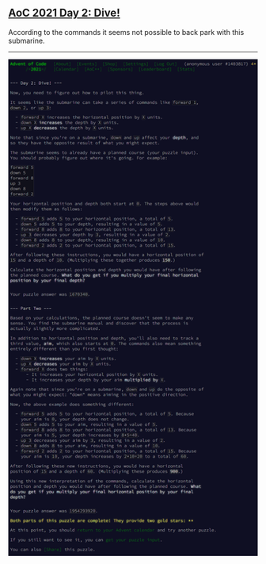 ## [AoC 2021 Day 2: Dive!](https://adventofcode.com/2021/day/2)

According to the commands it seems not possible to back park with this submarine.

---

![AoC 2021 Day 2](../day02--Dive.png?raw=true)
